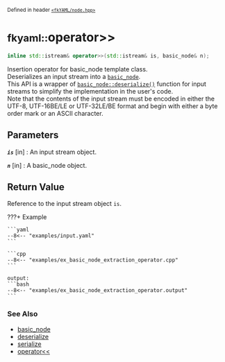 <small>Defined in header [`<fkYAML/node.hpp>`](https://github.com/fktn-k/fkYAML/blob/develop/include/fkYAML/node.hpp)</small>

# <small>fkyaml::</small>operator>>

```cpp
inline std::istream& operator>>(std::istream& is, basic_node& n);
```

Insertion operator for basic_node template class.  
Deserializes an input stream into a [`basic_node`](index.md).  
This API is a wrapper of [`basic_node::deserialize()`](deserialize.md) function for input streams to simplify the implementation in the user's code.  
Note that the contents of the input stream must be encoded in either the UTF-8, UTF-16BE/LE or UTF-32LE/BE format and begin with either a byte order mark or an ASCII character.  

## **Parameters**

***`is`*** [in]
:   An input stream object.

***`n`*** [in]
:   A basic_node object.

## **Return Value**

Reference to the input stream object `is`.  

???+ Example

    ```yaml
    --8<-- "examples/input.yaml"
    ```

    ```cpp
    --8<-- "examples/ex_basic_node_extraction_operator.cpp"
    ```

    output:
    ```bash
    --8<-- "examples/ex_basic_node_extraction_operator.output"
    ```

### **See Also**

* [basic_node](index.md)
* [deserialize](deserialize.md)
* [serialize](serialize.md)
* [operator<<](insertion_operator.md)
